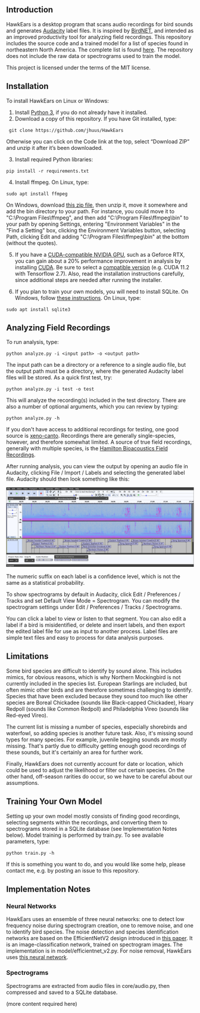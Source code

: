 ## Introduction
HawkEars is a desktop program that scans audio recordings for bird sounds and generates [Audacity](https://www.audacityteam.org/) label files. It is inspired by [BirdNET](https://github.com/kahst/BirdNET), and intended as an improved productivity tool for analyzing field recordings. This repository includes the source code and a trained model for a list of species found in northeastern North America. The complete list is found [here](https://github.com/jhuus/HawkEars/blob/main/data/classes.txt). The repository does not include the raw data or spectrograms used to train the model.

This project is licensed under the terms of the MIT license.

## Installation

To install HawkEars on Linux or Windows: 

1.	Install [Python 3](https://www.python.org/downloads/), if you do not already have it installed.
2.	Download a copy of this repository. If you have Git installed, type:

```
 git clone https://github.com/jhuus/HawkEars
```
 
Otherwise you can click on the Code link at the top, select “Download ZIP” and unzip it after it’s been downloaded.

3.	Install required Python libraries:

```
pip install -r requirements.txt
```

4.	Install ffmpeg. On Linux, type:

```
sudo apt install ffmpeg
```

On Windows, download [this zip file](https://www.gyan.dev/ffmpeg/builds/ffmpeg-release-essentials.zip), then unzip it, move it somewhere and add the bin directory to your path. For instance, you could move it to "C:\Program Files\ffmpeg", and then add "C:\Program Files\ffmpeg\bin" to your path by opening Settings, entering "Environment Variables" in the "Find a Setting" box, clicking the Environment Variables button, selecting Path, clicking Edit and adding "C:\Program Files\ffmpeg\bin" at the bottom (without the quotes).

5. If you have a [CUDA-compatible NVIDIA GPU](https://developer.nvidia.com/cuda-gpus), such as a Geforce RTX, you can gain about a 20% performance improvement in analysis by installing [CUDA](https://docs.nvidia.com/cuda/). Be sure to select a [compatible version](https://www.tensorflow.org/install/source#gpu) (e.g. CUDA 11.2 with Tensorflow 2.7). Also, read the installation instructions carefully, since additional steps are needed after running the installer.

6. If you plan to train your own models, you will need to install SQLite. On Windows, follow [these instructions](https://www.sqlitetutorial.net/download-install-sqlite/). On Linux, type:

```
sudo apt install sqlite3
```

## Analyzing Field Recordings
To run analysis, type:

```
python analyze.py -i <input path> -o <output path> 
```

The input path can be a directory or a reference to a single audio file, but the output path must be a directory, where the generated Audacity label files will be stored. As a quick first test, try:

```
python analyze.py -i test -o test
```

This will analyze the recording(s) included in the test directory. There are also a number of optional arguments, which you can review by typing: 

```
python analyze.py -h
```

If you don't have access to additional recordings for testing, one good source is [xeno-canto](https://xeno-canto.org/). Recordings there are generally single-species, however, and therefore somewhat limited. A source of true field recordings, generally with multiple species, is the [Hamilton Bioacoustics Field Recordings](https://archive.org/details/hamiltonbioacousticsfieldrecordings).

After running analysis, you can view the output by opening an audio file in Audacity, clicking File / Import / Labels and selecting the generated label file. Audacity should then look something like this:

![](audacity-labels.png)

The numeric suffix on each label is a confidence level, which is not the same as a statistical probability. 

To show spectrograms by default in Audacity, click Edit / Preferences / Tracks and set Default View Mode = Spectrogram. You can modify the spectrogram settings under Edit / Preferences / Tracks / Spectrograms.

You can click a label to view or listen to that segment. You can also edit a label if a bird is misidentified, or delete and insert labels, and then export the edited label file for use as input to another process. Label files are simple text files and easy to process for data analysis purposes.

## Limitations
Some bird species are difficult to identify by sound alone. This includes mimics, for obvious reasons, which is why Northern Mockingbird is not currently included in the species list. European Starlings are included, but often mimic other birds and are therefore sometimes challenging to identify. Species that have been excluded because they sound too much like other species are Boreal Chickadee (sounds like Black-capped Chickadee), Hoary Redpoll (sounds like Common Redpoll) and Philadelphia Vireo (sounds like Red-eyed Vireo). 

The current list is missing a number of species, especially shorebirds and waterfowl, so adding species is another future task. Also, it's missing sound types for many species. For example, juvenile begging sounds are mostly missing. That's partly due to difficulty getting enough good recordings of these sounds, but it's certainly an area for further work.

Finally, HawkEars does not currently account for date or location, which could be used to adjust the likelihood or filter out certain species. On the other hand, off-season rarities do occur, so we have to be careful about our assumptions.   

## Training Your Own Model
Setting up your own model mostly consists of finding good recordings, selecting segments within the recordings, and converting them to spectrograms stored in a SQLite database (see Implementation Notes below). Model training is performed by train.py. To see available parameters, type:

```
python train.py -h
```

If this is something you want to do, and you would like some help, please contact me, e.g. by posting an issue to this repository.

## Implementation Notes
### Neural Networks
HawkEars uses an ensemble of three neural networks: one to detect low frequency noise during spectrogram creation, one to remove noise, and one to identify bird species. The noise detection and species identification networks are based on the EfficientNetV2 design introduced in [this paper](https://arxiv.org/abs/2104.00298). It is an image-classification network, trained on spectrogram images. The implementation is in model/efficientnet_v2.py. For noise removal, HawkEars uses [this neural network](https://github.com/keras-team/keras-io/blob/master/examples/vision/mirnet.py).

### Spectrograms
Spectrograms are extracted from audio files in core/audio.py, then compressed and saved to a SQLite database. 

(more content required here)
